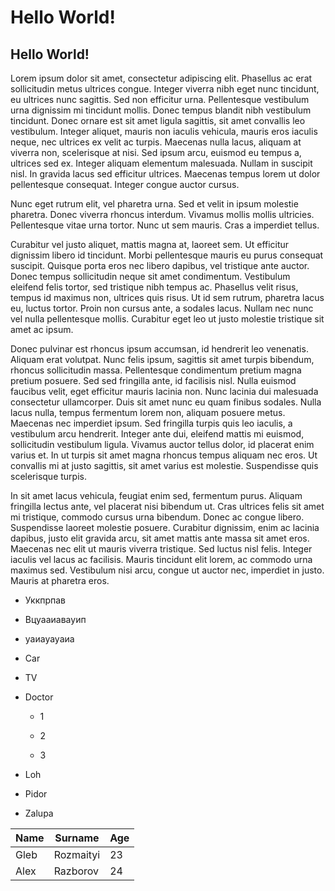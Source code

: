 # Hello World!


## Hello World!


Lorem ipsum dolor sit amet, consectetur adipiscing elit. Phasellus ac erat sollicitudin metus ultrices congue. Integer viverra nibh eget nunc tincidunt, eu ultrices nunc sagittis. Sed non efficitur urna. Pellentesque vestibulum urna dignissim mi tincidunt mollis. Donec tempus blandit nibh vestibulum tincidunt. Donec ornare est sit amet ligula sagittis, sit amet convallis leo vestibulum. Integer aliquet, mauris non iaculis vehicula, mauris eros iaculis neque, nec ultrices ex velit ac turpis. Maecenas nulla lacus, aliquam at viverra non, scelerisque at nisi. Sed ipsum arcu, euismod eu tempus a, ultrices sed ex. Integer aliquam elementum malesuada. Nullam in suscipit nisl. In gravida lacus sed efficitur ultrices. Maecenas tempus lorem ut dolor pellentesque consequat. Integer congue auctor cursus.


Nunc eget rutrum elit, vel pharetra urna. Sed et velit in ipsum molestie pharetra. Donec viverra rhoncus interdum. Vivamus mollis mollis ultricies. Pellentesque vitae urna tortor. Nunc ut sem mauris. Cras a imperdiet tellus.


Curabitur vel justo aliquet, mattis magna at, laoreet sem. Ut efficitur dignissim libero id tincidunt. Morbi pellentesque mauris eu purus consequat suscipit. Quisque porta eros nec libero dapibus, vel tristique ante auctor. Donec tempus sollicitudin neque sit amet condimentum. Vestibulum eleifend felis tortor, sed tristique nibh tempus ac. Phasellus velit risus, tempus id maximus non, ultrices quis risus. Ut id sem rutrum, pharetra lacus eu, luctus tortor. Proin non cursus ante, a sodales lacus. Nullam nec nunc vel nulla pellentesque mollis. Curabitur eget leo ut justo molestie tristique sit amet ac ipsum.


Donec pulvinar est rhoncus ipsum accumsan, id hendrerit leo venenatis. Aliquam erat volutpat. Nunc felis ipsum, sagittis sit amet turpis bibendum, rhoncus sollicitudin massa. Pellentesque condimentum pretium magna pretium posuere. Sed sed fringilla ante, id facilisis nisl. Nulla euismod faucibus velit, eget efficitur mauris lacinia non. Nunc lacinia dui malesuada consectetur ullamcorper. Duis sit amet nunc eu quam finibus sodales. Nulla lacus nulla, tempus fermentum lorem non, aliquam posuere metus. Maecenas nec imperdiet ipsum. Sed fringilla turpis quis leo iaculis, a vestibulum arcu hendrerit. Integer ante dui, eleifend mattis mi euismod, sollicitudin vestibulum ligula. Vivamus auctor tellus dolor, id placerat enim varius et. In ut turpis sit amet magna rhoncus tempus aliquam nec eros. Ut convallis mi at justo sagittis, sit amet varius est molestie. Suspendisse quis scelerisque turpis.


In sit amet lacus vehicula, feugiat enim sed, fermentum purus. Aliquam fringilla lectus ante, vel placerat nisi bibendum ut. Cras ultrices felis sit amet mi tristique, commodo cursus urna bibendum. Donec ac congue libero. Suspendisse laoreet molestie posuere. Curabitur dignissim, enim ac lacinia dapibus, justo elit gravida arcu, sit amet mattis ante massa sit amet eros. Maecenas nec elit ut mauris viverra tristique. Sed luctus nisl felis. Integer iaculis vel lacus ac facilisis. Mauris tincidunt elit lorem, ac commodo urna maximus sed. Vestibulum nisi arcu, congue ut auctor nec, imperdiet in justo. Mauris at pharetra eros.





- Уккпрпав


- Вцуааиавауип


- уаиауауаиа





- Car


- TV


- Doctor


  - 1


  - 2


  - 3


- Loh


- Pidor


- Zalupa














| Name | Surname | Age |
| --- | --- | --- |
| Gleb | Rozmaityi | 23 |
| Alex | Razborov | 24 |


